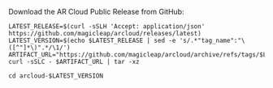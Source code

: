 Download the AR Cloud Public Release from GitHub:

```shell showLineNumbers
LATEST_RELEASE=$(curl -sSLH 'Accept: application/json' https://github.com/magicleap/arcloud/releases/latest)
LATEST_VERSION=$(echo $LATEST_RELEASE | sed -e 's/.*"tag_name":"\([^"]*\)".*/\1/')
ARTIFACT_URL="https://github.com/magicleap/arcloud/archive/refs/tags/$LATEST_VERSION.tar.gz"
curl -sSLC - $ARTIFACT_URL | tar -xz
```

```shell
cd arcloud-$LATEST_VERSION
```

